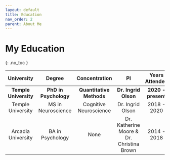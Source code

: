 ```yaml
---
layout: default
title: Education
nav_order: 2
parent: About Me
---
```

# My Education
{: .no_toc }

| University         | Degree             | Concentration          |PI                  | Years Attended |
|:-------------------:|:-------------------:|:---------------------:|:--------------------:|:---------------:|
| **Temple University**   | **PhD in Psychology**  | **Quantitative Methods** |**Dr. Ingrid Olson**| **2020 - present** |
|  Temple University  | MS in Neuroscience | Cognitive Neuroscience |Dr. Ingrid Olson    | 2018 - 2020    |
|  Arcadia University | BA in Psychology   | None                   |Dr. Katherine Moore & Dr. Christina Brown | 2014 - 2018    |
